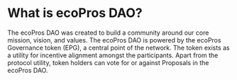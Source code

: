 # What is ecoPros DAO?

The ecoPros DAO was created to build a community around our core mission, vision, and values. The ecoPros DAO is powered by the ecoPros Governance token (EPG), a central point of the network. The token exists as a utility for incentive alignment amongst the participants. Apart from the protocol utility, token holders can vote for or against Proposals in the ecoPros DAO.
